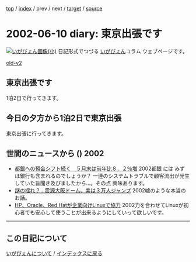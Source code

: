[top](https://igapyon.github.io/diary/) 
 / [index](https://igapyon.github.io/diary/2002/index.html) 
 / prev 
 / next 
 / [target](https://igapyon.github.io/diary/2002/ig020610.html) 
 / [source](https://github.com/igapyon/diary/blob/gh-pages/2002/ig020610.html.src.md) 

2002-06-10 diary: 東京出張です
=====================================================================================================
[![いがぴょん画像(小)](https://igapyon.github.io/diary/images/iga200306s.jpg "いがぴょん")](https://igapyon.github.io/diary/memo/memoigapyon.html) 日記形式でつづる [いがぴょん](https://igapyon.github.io/diary/memo/memoigapyon.html)コラム ウェブページです。

[old-v2](ig020610-orig.html)

## 東京出張です

1泊2日で行ってきます。


## 今日の夕方から1泊2日で東京出張

東京出張に行ってきます。

## 世間のニュースから () 2002

* [都銀への預金シフト続く　５月末は前年比８．２％増](http://www.asahi.com/business/update/0608/006.html)  2002都銀 には みずほ銀行も含まれるのでしょうか？ 一連のシステムトラブルで顧客流出が発生していた旨聞き及びましたから…。その点 興味あります。
* [謎の揺れ？…震源大阪ドーム、実は３万人ジャンプ](http://www.yomiuri.co.jp/04/20020607ic16.htm)  2002嘘のような本当のお話。
* [HP、Oracle、Red Hatが企業向けLinuxで協力](http://biztech.nikkeibp.co.jp/wcs/show/leaf?CID=onair/biztech/comp/189537)  2002力を合わせてLinuxが初心者でも安心して使うことが出来るようにしていって欲しいです。


----------------------------------------------------------------------------------------------------

## この日記について
[いがぴょんについて](https://igapyon.github.io/diary/memo/memoigapyon.html) / [インデックスに戻る](https://igapyon.github.io/diary/idxall.html)
